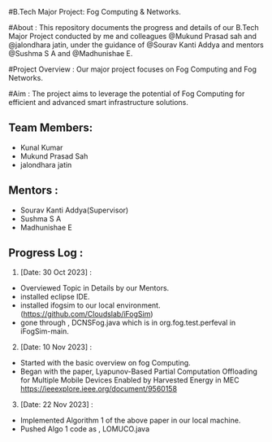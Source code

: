 #B.Tech Major Project: Fog Computing & Networks.

#About :
This repository documents the progress and details of our B.Tech Major Project
conducted by me and colleagues @Mukund Prasad sah and @jalondhara jatin,
under the guidance of @Sourav Kanti Addya and mentors @Sushma S A and @Madhunishae E.
 

#Project Overview :
Our major project focuses on Fog Computing and Fog Networks.


#Aim : 
The project aims to leverage the potential of Fog Computing for efficient and advanced smart infrastructure solutions.


## Team Members:
- Kunal Kumar 
- Mukund Prasad Sah
- jalondhara jatin 


## Mentors :
- Sourav Kanti Addya(Supervisor)
- Sushma S A
- Madhunishae E


## Progress Log :

1. [Date: 30 Oct 2023] :
  - Overviewed Topic in Details by our Mentors.
  - installed eclipse IDE.
  - installed ifogsim to our local environment. (https://github.com/Cloudslab/iFogSim)
  - gone through , DCNSFog.java which is in org.fog.test.perfeval in iFogSim-main.
 

2. [Date: 10 Nov 2023] :
  - Started with the basic overview on fog Computing.
  - Began with the paper, Lyapunov-Based Partial Computation Offloading for Multiple Mobile Devices Enabled by Harvested Energy in MEC
    https://ieeexplore.ieee.org/document/9560158
  

3. [Date: 22 Nov 2023] :
  - Implemented Algorithm 1 of the above paper in our local machine.
  - Pushed Algo 1 code as , LOMUCO.java
 
   
 


